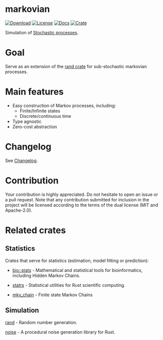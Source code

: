 # markovian
[![Download](https://img.shields.io/crates/d/markovian)](https://crates.io/crates/markovian)
[![License](https://img.shields.io/crates/l/markovian)](https://github.com/saona-raimundo/markovian)
[![Docs](https://docs.rs/markovian/badge.svg)](https://docs.rs/markovian/)
[![Crate](https://img.shields.io/crates/v/markovian.svg)](https://crates.io/crates/markovian)

Simulation of [Stochastic processes](https://en.wikipedia.org/wiki/Stochastic_process).

# Goal
Serve as an extension of the [rand crate](https://crates.io/crates/rand) for sub-stochastic markovian processes.

# Main features

- Easy construction of Markov processes, including:
  - Finite/Infinite states
  - Discrete/continuous time
- Type agnostic
- Zero-cost abstraction

# Changelog

See [Changelog](https://github.com/saona-raimundo/markovian/blob/master/Changelog.md).

# Contribution

Your contribution is highly appreciated. Do not hesitate to open an issue or a pull request. Note that any contribution submitted for inclusion in the project will be licensed according to the terms of the dual license (MIT and Apache-2.0).

# Related crates

## Statistics

Crates that serve for statistics (estimation, model fitting or prediction):

- [bio::stats](https://crates.io/crates/bio) - Mathematical and statistical tools for bioinformatics, including Hidden Markov Chains.

- [statrs](https://crates.io/crates/statrs) - Statistical utilities for Rust scientific computing.

- [mkv_chain](https://crates.io/crates/mkv_chain) - Finite state Markov Chains

## Simulation

[rand](https://crates.io/crates/rand) - Random number generation.

[noise](https://crates.io/crates/noise) - A procedural noise generation library for Rust.